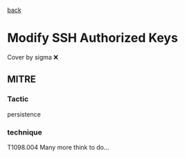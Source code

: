 [back](../index.md)
# Modify SSH Authorized Keys
Cover by sigma :x: 
## MITRE
### Tactic
persistence
### technique
T1098.004
Many more think to do...